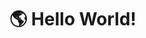 # 🌎 Hello World!

<!-- 
# 📜 The Lunes Manifest!



## 😊 Who we are

```
Lunes is a token-driven blockchain platform open to everyone
```

## 🔭 Our vision

```
- Be a simple, modular and expandable blockchain for everyone.
We believe that the simple fact of knowing how things work is the empowerment needed to build the impossible.
```
## 🚀 How did we get there

```
- Stabilizing the components through well-accurate documentation that is readable to all.
Blockchain solutions have become exoteric and unreadable, as technical debt overshadows
the entry of new minds and ideas.
```

## 🏗 What are we building

```
- Decoupling components and creating integrations for the current state of the platform.
We are building the SDK to facilitate the integration of new solutions with our blockchain.
Along with the sdk we are writing our documentation
All usage feedback from SDK and Docs is used to decouple the full-node to make it modular and expandable.
```

## ✅ What is Done


### MAINNET
- [x] running and ready to receive new features

### TESTNET
- [x] running and ready to receive new features

### SDK
- [x] lunespy - create wallet and transfer Lunes and any tokens/NFT
- [x] lunesjs - create wallet and transfer Lunes and any tokens/NFT

### Full-Node
- [x] lunes CLI - facilitates full-node management

### Documentacao
- [x] telescope - documentation platform and tutorials on the Lunes Blockchain
- [x] wallet - technical reference that supports writing lunes wallet in any language

-->
